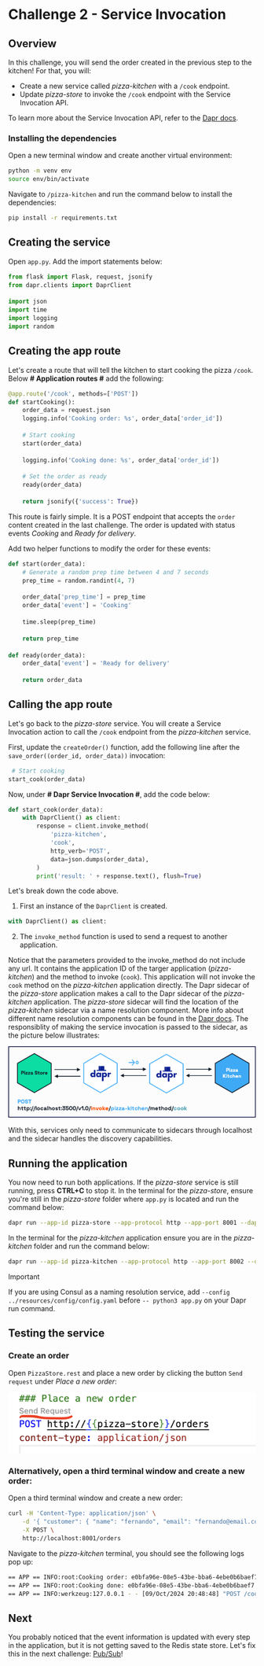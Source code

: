 # Challenge 2 - Service Invocation

## Overview

In this challenge, you will send the order created in the previous step to the kitchen! For that, you will:

- Create a new service called _pizza-kitchen_ with a `/cook` endpoint.
- Update _pizza-store_ to invoke the `/cook` endpoint with the Service Invocation API.

To learn more about the Service Invocation API, refer to the [Dapr docs](https://docs.dapr.io/developing-applications/building-blocks/service-invocation/).

### Installing the dependencies

Open a new terminal window and create another virtual environment:

```bash
python -m venv env
source env/bin/activate
```

Navigate to `/pizza-kitchen` and run the command below to install the dependencies:

```bash
pip install -r requirements.txt
```

## Creating the service

Open `app.py`. Add the import statements below:

```python
from flask import Flask, request, jsonify
from dapr.clients import DaprClient

import json
import time
import logging
import random
```

## Creating the app route

Let's create a route that will tell the kitchen to start cooking the pizza `/cook`. Below **# Application routes #** add the following:

```python
@app.route('/cook', methods=['POST'])
def startCooking():
    order_data = request.json
    logging.info('Cooking order: %s', order_data['order_id'])

    # Start cooking
    start(order_data)
    
    logging.info('Cooking done: %s', order_data['order_id'])
    
    # Set the order as ready
    ready(order_data)

    return jsonify({'success': True})
```

This route is fairly simple. It is a POST endpoint that accepts the `order` content created in the last challenge. The order is updated with status events _Cooking_ and _Ready for delivery_.

Add two helper functions to modify the order for these events:

```python
def start(order_data):
    # Generate a random prep time between 4 and 7 seconds
    prep_time = random.randint(4, 7)
    
    order_data['prep_time'] = prep_time
    order_data['event'] = 'Cooking'

    time.sleep(prep_time)

    return prep_time

def ready(order_data):
    order_data['event'] = 'Ready for delivery'

    return order_data
```

## Calling the app route

Let's go back to the _pizza-store_ service. You will create a Service Invocation action to call the `/cook` endpoint from the _pizza-kitchen_ service.

First, update the `createOrder()` function, add the following line after the `save_order((order_id, order_data))` invocation:

```python
 # Start cooking
start_cook(order_data)
```

Now, under **# Dapr Service Invocation #**, add the code below:

```python
def start_cook(order_data):
    with DaprClient() as client:
        response = client.invoke_method(
            'pizza-kitchen',
            'cook',
            http_verb='POST',
            data=json.dumps(order_data),
        )
        print('result: ' + response.text(), flush=True)
```

Let's break down the code above.

1. First an instance of the `DaprClient` is created.

```python
with DaprClient() as client:
```

2. The `invoke_method` function is used to send a request to another application.

Notice that the parameters provided to the invoke_method do not include any url. It contains the application ID of the targer application (_pizza-kitchen_) and the method to invoke (`cook`). This application will not invoke the `cook` method on the _pizza-kitchen_ application directly. The Dapr sidecar of the _pizza-store_ application makes a call to the Dapr sidecar of the _pizza-kitchen_ application. The _pizza-store_ sidecar will find the location of the _pizza-kitchen_ sidecar via a name resolution component. More info about different name resolution components can be found in the [Dapr docs](https://docs.dapr.io/reference/components-reference/supported-name-resolution/). The responsiblity of making the service invocation is passed to the sidecar, as the picture below illustrates:

![service-invocation](/imgs/service-invocation.png)

With this, services only need to communicate to sidecars through localhost and the sidecar handles the discovery capabilities.

## Running the application

You now need to run both applications. If the _pizza-store_ service is still running, press **CTRL+C** to stop it. In the terminal for the _pizza-store_, ensure you're still in the _pizza-store_ folder where `app.py` is located and run the command below:

```bash
dapr run --app-id pizza-store --app-protocol http --app-port 8001 --dapr-http-port 3501 --resources-path ../resources  -- python3 app.py
```

In the terminal for the  _pizza-kitchen_ application ensure you are in the _pizza-kitchen_ folder and run the command below:

```bash
dapr run --app-id pizza-kitchen --app-protocol http --app-port 8002 --dapr-http-port 3502  -- python3 app.py
```

> [!IMPORTANT]
> If you are using Consul as a naming resolution service, add `--config ../resources/config/config.yaml` before `-- python3 app.py` on your Dapr run command.

## Testing the service

### Create an order

Open `PizzaStore.rest` and place a new order by clicking the button `Send request` under _Place a new order_:

![send-request](/imgs/rest-request.png)

### Alternatively, open a third terminal window and create a new order:

Open a third terminal window and create a new order:

```bash
curl -H 'Content-Type: application/json' \
    -d '{ "customer": { "name": "fernando", "email": "fernando@email.com" }, "items": [ { "type":"vegetarian", "amount": 2 } ] }' \
    -X POST \
    http://localhost:8001/orders
```

Navigate to the _pizza-kitchen_ terminal, you should see the following logs pop up:

```bash
== APP == INFO:root:Cooking order: e0bfa96e-08e5-43be-bba6-4ebe0b6baef7
== APP == INFO:root:Cooking done: e0bfa96e-08e5-43be-bba6-4ebe0b6baef7
== APP == INFO:werkzeug:127.0.0.1 - - [09/Oct/2024 20:48:48] "POST /cook HTTP/1.1" 200 -
```

## Next

You probably noticed that the event information is updated with every step in the application, but it is not getting saved to the Redis state store. Let's fix this in the next challenge: [Pub/Sub](/docs/challenge-3/python.md)!

